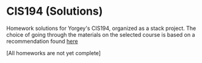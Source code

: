 # CIS194 (Solutions)
Homework solutions for Yorgey's CIS194, organized as a stack project.
The choice of going through the materials on the selected course is based on
a recommendation found [here](https://github.com/bitemyapp/learnhaskell)

[All homeworks are not yet complete]
